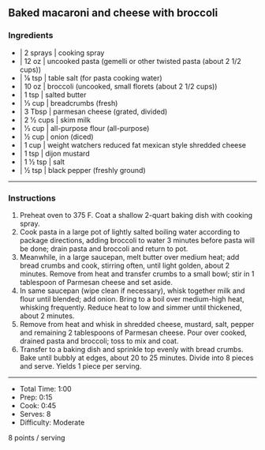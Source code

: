 ## Baked macaroni and cheese with broccoli

### Ingredients

* | 2 sprays   | cooking spray
* | 12 oz      | uncooked pasta (gemelli or other twisted pasta (about 2 1/2 cups))
* | 1⁄8 tsp    | table salt (for pasta cooking water)
* | 10 oz      | broccoli (uncooked, small florets (about 2 1/2 cups))
* | 1 tsp      | salted butter
* | 1⁄3 cup    | breadcrumbs (fresh)
* | 3 Tbsp     | parmesan cheese (grated, divided)
* | 2 1⁄2 cups | skim milk
* | 1⁄3 cup    | all-purpose flour (all-purpose)
* | 1⁄2 cup    | onion (diced)
* | 1 cup      | weight watchers reduced fat mexican style shredded cheese
* | 1 tsp      | dijon mustard
* | 1 1⁄2 tsp  | salt
* | 1⁄2 tsp    | black pepper (freshly ground)

---

### Instructions

1. Preheat oven to 375 F. Coat a shallow 2-quart baking dish with cooking spray. 
1. Cook pasta in a large pot of lightly salted boiling water according to package directions, adding broccoli to water 3 minutes before pasta will be done; drain pasta and broccoli and return to pot. 
1. Meanwhile, in a large saucepan, melt butter over medium heat; add bread crumbs and cook, stirring often, until light golden, about 2 minutes. Remove from heat and transfer crumbs to a small bowl; stir in 1 tablespoon of Parmesan cheese and set aside.
1. In same saucepan (wipe clean if necessary), whisk together milk and flour until blended; add onion. Bring to a boil over medium-high heat, whisking frequently. Reduce heat to low and simmer until thickened, about 2 minutes.
1. Remove from heat and whisk in shredded cheese, mustard, salt, pepper and remaining 2 tablespoons of Parmesan cheese. Pour over cooked, drained pasta and broccoli; toss to mix and coat.
1. Transfer to a baking dish and sprinkle top evenly with bread crumbs. Bake until bubbly at edges, about 20 to 25 minutes. Divide into 8 pieces and serve. Yields 1 piece per serving.

----

* Total Time: 1:00
* Prep: 0:15
* Cook: 0:45
* Serves: 8
* Difficulty: Moderate

8 points / serving
